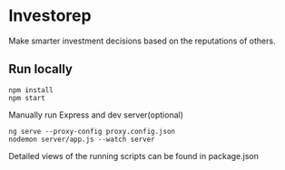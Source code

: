 # Investorep
Make smarter investment decisions based on the reputations of others.

## Run locally
```
npm install
npm start
```

Manually run Express and dev server(optional)
```
ng serve --proxy-config proxy.config.json
nodemon server/app.js --watch server
```

Detailed views of the running scripts can be found in package.json
